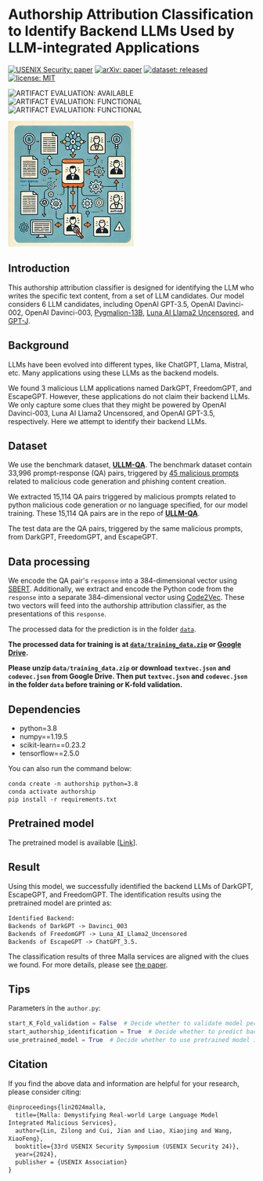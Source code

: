 # Authorship Attribution Classification to Identify Backend LLMs Used by LLM-integrated Applications


[![USENIX Security: paper](https://img.shields.io/badge/USENIX_Security-paper-maroon.svg)](https://www.usenix.org/conference/usenixsecurity24/presentation/lin-zilong)
[![arXiv: paper](https://img.shields.io/badge/arXiv-paper-red.svg)](https://arxiv.org/abs/2401.03315)
[![dataset: released](https://img.shields.io/badge/dataset-released-blue.svg)](https://github.com/idllresearch/malicious-gpts/)
[![license: MIT](https://img.shields.io/badge/license-MIT-yellow.svg)](https://opensource.org/licenses/MIT)

![ARTIFACT EVALUATION: AVAILABLE](https://img.shields.io/badge/ARTIFACT_EVALUATION-AVAILABLE-orange.svg)
![ARTIFACT EVALUATION: FUNCTIONAL](https://img.shields.io/badge/ARTIFACT_EVALUATION-FUNCTIONAL-blue.svg)
![ARTIFACT EVALUATION: FUNCTIONAL](https://img.shields.io/badge/ARTIFACT_EVALUATION-FUNCTIONAL-purple.svg)


![](./authorship_attribution_classifier.png)

## Introduction

This authorship attribution classifier is designed for identifying the LLM who writes the specific text content, from a set of LLM candidates. Our model considers 6 LLM candidates, including OpenAI GPT-3.5, OpenAI Davinci-002, OpenAI Davinci-003, [Pygmalion-13B](https://huggingface.co/PygmalionAI/pygmalion-13b), [Luna AI Llama2 Uncensored](https://huggingface.co/TheBloke/Luna-AI-Llama2-Uncensored-GGUF), and [GPT-J](https://huggingface.co/EleutherAI/gpt-j-6b).

 ## Background

LLMs have been evolved into different types, like ChatGPT, Llama, Mistral, etc. Many applications using these LLMs as the backend models. 

We found 3 malicious LLM applications named DarkGPT, FreedomGPT, and EscapeGPT. However, these applications do not claim their backend LLMs. We only capture some clues that they might be powered by OpenAI Davinci-003, Luna AI Llama2 Uncensored, and OpenAI GPT-3.5, respectively. Here we attempt to identify their backend LLMs. 

## Dataset

We use the benchmark dataset, [**ULLM-QA**](https://github.com/idllresearch/malicious-gpt/tree/main/LLM_responses). The benchmark dataset contain 33,996 prompt-response (QA) pairs, triggered by [45 malicious prompts](https://github.com/idllresearch/malicious-gpt/tree/main/mal_prompts) related to malicious code generation and phishing content creation. 

We extracted 15,114 QA pairs triggered by malicious prompts related to python malicious code generation or no language specified, for our model training. These 15,114 QA pairs are in the repo of [**ULLM-QA**](https://github.com/idllresearch/malicious-gpt/tree/main/LLM_responses).

The test data are the QA pairs, triggered by the same malicious prompts, from DarkGPT, FreedomGPT, and EscapeGPT.

## Data processing

We encode the QA pair's `response` into a 384-dimensional vector using [SBERT](https://sbert.net/docs/sentence_transformer/pretrained_models.html). Additionally, we extract and encode the Python code from the `response` into a separate 384-dimensional vector using [Code2Vec](https://github.com/Kirili4ik/code2vec). These two vectors will feed into the authorship attribution classifier, as the presentations of this `response`.

The processed data for the prediction is in the folder [`data`](./data).

**The processed data for training is at [`data/training_data.zip`](https://github.com/idllresearch/malicious-gpt/blob/main/authorship/data/training_data.zip) or [Google Drive](https://drive.google.com/drive/folders/1ZhSL_6ze3tEfQ6QikoMil1zzwQgheWlx?usp=sharing).**

**Please unzip `data/training_data.zip` or download `textvec.json` and `codevec.json` from Google Drive. Then put `textvec.json` and `codevec.json` in the folder `data` before training or K-fold validation.**

## Dependencies

- python=3.8
- numpy==1.19.5
- scikit-learn==0.23.2
- tensorflow==2.5.0

You can also run the command below:

```shell
conda create -n authorship python=3.8
conda activate authorship
pip install -r requirements.txt
```

## Pretrained model

The pretrained model is available [[Link](./author_classify_model-raw)].

## Result

Using this model, we successfully identified the backend LLMs of  DarkGPT, EscapeGPT, and FreedomGPT. The identification results using the pretrained model are printed as:

```
Identified Backend:
Backends of DarkGPT -> Davinci_003 
Backends of FreedomGPT -> Luna_AI_Llama2_Uncensored 
Backends of EscapeGPT -> ChatGPT_3.5.
```

The classification results of three Malla services are aligned with the clues we found. For more details, please see [the paper](https://arxiv.org/abs/2401.03315).

## Tips

Parameters in the `author.py`:

```python
start_K_Fold_validation = False  # Decide whether to validate model performance by 5-fold validation (`True`: validate, `False`: not validate)
start_authorship_identification = True  # Decide whether to predict backends of DarkGPT, FreedomGPT, EscapeGPT (`True`: predict, `False`: not predict)
use_pretrained_model = True  # Decide whether to use pretrained model in prediction (`True`: use, `False`: not use)
```

## Citation

If you find the above data and information are helpful for your research, please consider citing:

```
@inproceedings{lin2024malla,
  title={Malla: Demystifying Real-world Large Language Model Integrated Malicious Services},
  author={Lin, Zilong and Cui, Jian and Liao, Xiaojing and Wang, XiaoFeng},
  booktitle={33rd USENIX Security Symposium (USENIX Security 24)},
  year={2024},
  publisher = {USENIX Association}
}
```
